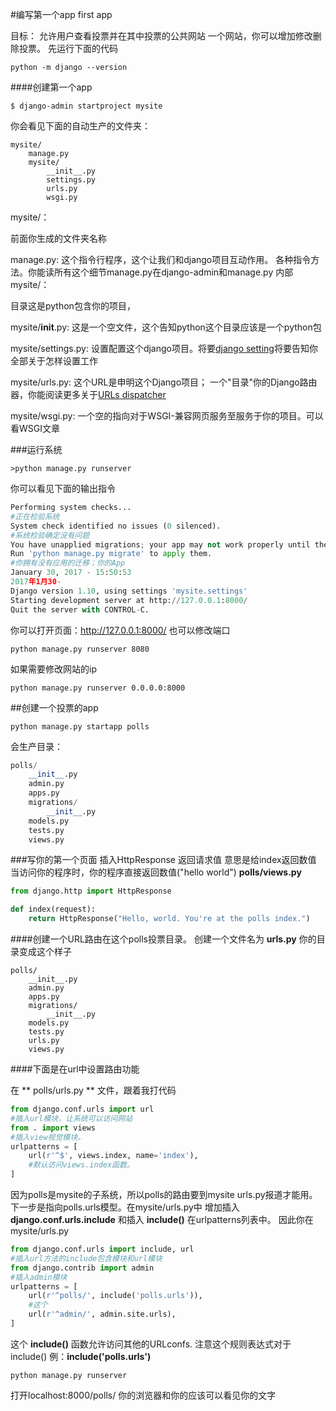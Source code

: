 #编写第一个app first app

目标：
    允许用户查看投票并在其中投票的公共网站
    一个网站，你可以增加修改删除投票。
先运行下面的代码

```
python -m django --version
```

####创建第一个app

```
$ django-admin startproject mysite
```

你会看见下面的自动生产的文件夹：
```
mysite/
    manage.py
    mysite/
        __init__.py
        settings.py
        urls.py
        wsgi.py
```
mysite/：

前面你生成的文件夹名称

manage.py:
这个指令行程序，这个让我们和django项目互动作用。
各种指令方法。你能读所有这个细节manage.py在django-admin和manage.py
内部mysite/：

目录这是python包含你的项目，

mysite/__init__.py:
这是一个空文件，这个告知python这个目录应该是一个python包

mysite/settings.py:
设置配置这个django项目。将要[django setting](https://docs.djangoproject.com/en/1.10/topics/settings/)将要告知你全部关于怎样设置工作

mysite/urls.py:
这个URL是申明这个Django项目；
一个"目录"你的Django路由器，你能阅读更多关于[URLs dispatcher](https://docs.djangoproject.com/en/1.10/topics/http/urls/)

mysite/wsgi.py:
一个空的指向对于WSGI-兼容网页服务至服务于你的项目。可以看WSGI文章

###运行系统
```
>python manage.py runserver
```

你可以看见下面的输出指令
```python
Performing system checks...
#正在检验系统
System check identified no issues (0 silenced).
#系统检验确定没有问题
You have unapplied migrations; your app may not work properly until they are applied.
Run 'python manage.py migrate' to apply them.
#你拥有没有应用的迁移；你的App
January 30, 2017 - 15:50:53
2017年1月30-
Django version 1.10, using settings 'mysite.settings'
Starting development server at http://127.0.0.1:8000/
Quit the server with CONTROL-C.
```
你可以打开页面：http://127.0.0.1:8000/
也可以修改端口
```
python manage.py runserver 8080
```
如果需要修改网站的ip
```
python manage.py runserver 0.0.0.0:8000
```

##创建一个投票的app
```
python manage.py startapp polls
```

会生产目录：
```python
polls/
    __init__.py
    admin.py
    apps.py
    migrations/
        __init__.py
    models.py
    tests.py
    views.py
```

###写你的第一个页面
插入HttpResponse
返回请求值
意思是给index返回数值
当访问你的程序时，你的程序直接返回数值("hello world")
**polls/views.py**
```python
from django.http import HttpResponse

def index(request):
    return HttpResponse("Hello, world. You're at the polls index.")
```

####创建一个URL路由在这个polls投票目录。
创建一个文件名为 **urls.py** 你的目录变成这个样子

```
polls/
    __init__.py
    admin.py
    apps.py
    migrations/
        __init__.py
    models.py
    tests.py
    urls.py
    views.py
```

####下面是在url中设置路由功能

在 ** polls/urls.py ** 文件，跟着我打代码
```python
from django.conf.urls import url
#插入url模块，让系统可以访问网站
from . import views
#插入view视觉模块。
urlpatterns = [
    url(r'^$', views.index, name='index'),
    #默认访问views.index函数。
]
```
因为polls是mysite的子系统，所以polls的路由要到mysite urls.py报道才能用。
下一步是指向polls.urls模型。在mysite/urls.py中
增加插入 **django.conf.urls.include** 和插入 **include()** 在urlpatterns列表中。
因此你在mysite/urls.py

```python
from django.conf.urls import include, url
#插入url方法的include包含模块和url模块
from django.contrib import admin
#插入admin模块
urlpatterns = [
    url(r'^polls/', include('polls.urls')),
    #这个
    url(r'^admin/', admin.site.urls),
]
```
这个 **include()** 函数允许访问其他的URLconfs.
注意这个规则表达式对于include() 例：**include('polls.urls')**

```pyhton
python manage.py runserver
```
打开localhost:8000/polls/ 你的浏览器和你的应该可以看见你的文字
